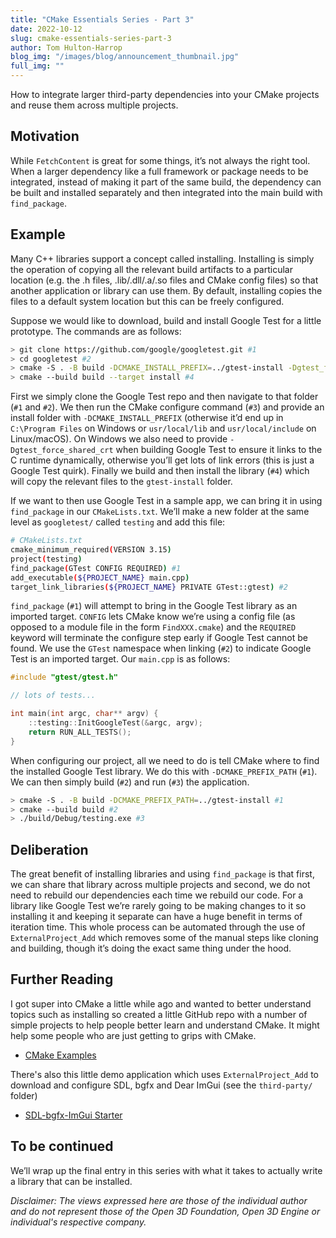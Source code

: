 ```yaml
---
title: "CMake Essentials Series - Part 3"
date: 2022-10-12
slug: cmake-essentials-series-part-3
author: Tom Hulton-Harrop
blog_img: "/images/blog/announcement_thumbnail.jpg"
full_img: ""
---
```


How to integrate larger third-party dependencies into your CMake projects and reuse them across multiple projects.

## Motivation

While `FetchContent` is great for some things, it’s not always the right tool. When a larger dependency like a full framework or package needs to be integrated, instead of making it part of the same build, the dependency can be built and installed separately and then integrated into the main build with `find_package`.

## Example

Many C++ libraries support a concept called installing. Installing is simply the operation of copying all the relevant build artifacts to a particular location (e.g. the .h files, .lib/.dll/.a/.so files and CMake config files) so that another application or library can use them. By default, installing copies the files to a default system location but this can be freely configured.

Suppose we would like to download, build and install Google Test for a little prototype. The commands are as follows:

```bash
> git clone https://github.com/google/googletest.git #1
> cd googletest #2
> cmake -S . -B build -DCMAKE_INSTALL_PREFIX=../gtest-install -Dgtest_force_shared_crt=ON #3
> cmake --build build --target install #4
```

First we simply clone the Google Test repo and then navigate to that folder (`#1` and `#2`). We then run the CMake configure command (`#3`) and provide an install folder with `-DCMAKE_INSTALL_PREFIX` (otherwise it’d end up in `C:\Program Files` on Windows or `usr/local/lib` and `usr/local/include` on Linux/macOS). On Windows we also need to provide `-Dgtest_force_shared_crt` when building Google Test to ensure it links to the C runtime dynamically, otherwise you’ll get lots of link errors (this is just a Google Test quirk). Finally we build and then install the library (`#4`) which will copy the relevant files to the `gtest-install` folder.

If we want to then use Google Test in a sample app, we can bring it in using `find_package` in our `CMakeLists.txt`. We’ll make a new folder at the same level as `googletest/` called `testing` and add this file:

```bash
# CMakeLists.txt
cmake_minimum_required(VERSION 3.15)
project(testing)
find_package(GTest CONFIG REQUIRED) #1
add_executable(${PROJECT_NAME} main.cpp)
target_link_libraries(${PROJECT_NAME} PRIVATE GTest::gtest) #2
```

`find_package` (`#1`) will attempt to bring in the Google Test library as an imported target. `CONFIG` lets CMake know we’re using a config file (as opposed to a module file in the form `FindXXX.cmake`) and the `REQUIRED` keyword will terminate the configure step early if Google Test cannot be found. We use the `GTest` namespace when linking (`#2`) to indicate Google Test is an imported target. Our `main.cpp` is as follows:

```c++
#include "gtest/gtest.h"

// lots of tests...

int main(int argc, char** argv) {
    ::testing::InitGoogleTest(&argc, argv);
    return RUN_ALL_TESTS();
}
```

When configuring our project, all we need to do is tell CMake where to find the installed Google Test library. We do this with `-DCMAKE_PREFIX_PATH` (`#1`). We can then simply build (`#2`) and run (`#3`) the application.

```bash
> cmake -S . -B build -DCMAKE_PREFIX_PATH=../gtest-install #1
> cmake --build build #2
> ./build/Debug/testing.exe #3
```

## Deliberation

The great benefit of installing libraries and using `find_package` is that first, we can share that library across multiple projects and second, we do not need to rebuild our dependencies each time we rebuild our code. For a library like Google Test we’re rarely going to be making changes to it so installing it and keeping it separate can have a huge benefit in terms of iteration time. This whole process can be automated through the use of `ExternalProject_Add` which removes some of the manual steps like cloning and building, though it’s doing the exact same thing under the hood.

## Further Reading

I got super into CMake a little while ago and wanted to better understand topics such as installing so created a little GitHub repo with a number of simple projects to help people better learn and understand CMake. It might help some people who are just getting to grips with CMake.

* [CMake Examples](https://github.com/pr0g/cmake-examples)

There's also this little demo application which uses `ExternalProject_Add` to download and configure SDL, bgfx and Dear ImGui (see the `third-party/` folder)

* [SDL-bgfx-ImGui Starter](https://github.com/pr0g/sdl-bgfx-imgui-starter)

## To be continued

We’ll wrap up the final entry in this series with what it takes to actually write a library that can be installed.

_Disclaimer: The views expressed here are those of the individual author and do not represent those of the Open 3D Foundation, Open 3D Engine or individual's respective company._